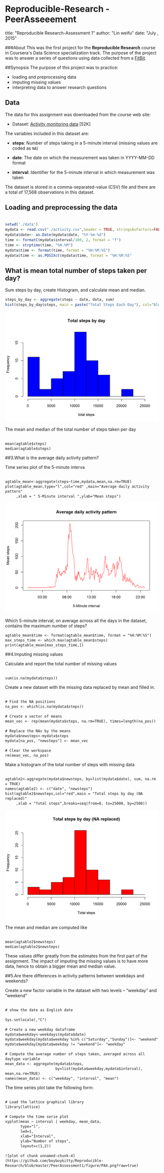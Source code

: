 # Reproducible-Research - PeerAsseeement
title: "Reproducible Research-Assessment 1"
author: "Lin weifu"
date: "July , 2015"

###About
This was the first project for the **Reproducible Research** course in Coursera's Data Science specialization track. The purpose of the project was to answer a series of questions using data collected from a [FitBit](http://en.wikipedia.org/wiki/Fitbit).


##Synopsis
The purpose of this project was to practice:

* loading and preprocessing data
* imputing missing values
* interpreting data to answer research questions

## Data
The data for this assignment was downloaded from the course web
site:

* Dataset: [Activity monitoring data](https://d396qusza40orc.cloudfront.net/repdata%2Fdata%2Factivity.zip) [52K]

The variables included in this dataset are:

* **steps**: Number of steps taking in a 5-minute interval (missing
    values are coded as `NA`)

* **date**: The date on which the measurement was taken in YYYY-MM-DD
    format

* **interval**: Identifier for the 5-minute interval in which
    measurement was taken

The dataset is stored in a comma-separated-value (CSV) file and there are a total of 17,568 observations in this dataset.

## Loading and preprocessing the data


```r

setwd('./data')
mydata <- read.csv("./activity.csv",header = TRUE, stringsAsFactors=FALSE)
mydata$date<- as.Date(mydata$date, "%Y-%m-%d")
time <- formatC(mydata$interval/100, 2, format = "f")
time <- strptime(time, "%H.%M")
mydata$time <- format(time, format = "%H:%M:%S")
mydata$time <- as.POSIXct(mydata$time, format = "%H:%M:%S"

```


## What is mean total number of steps taken per day?
Sum steps by day, create Histogram, and calculate mean and median.

```r
steps_by_day <- aggregate(steps ~ date, data, sum)
hist(steps_by_day$steps, main = paste("Total Steps Each Day"), col="blue", xlab="Number of Steps")
```

![plot of chunk unnamed-chunk-2](https://github.com/boyboykitty/Reproducible-Research/blob/master/PeerAssessment1/figure/PA1.png?raw=true) 


The mean and median of the total number of steps taken per day

```{r}

mean(agtable$steps)
median(agtable$steps)

```


##3.What is the average daily activity pattern?

Time series plot of the 5-minute interva

```{r}

agtable_mean<-aggregate(steps~time,mydata,mean,na.rm=TRUE)
plot(agtable_mean,type="l",col="red" ,main="Average daily activity pattern"
     ,xlab = " 5-Minute interval ",ylab="Mean steps")

```

![plot of chunk unnamed-chunk-2](https://github.com/boyboykitty/Reproducible-Research/blob/master/PeerAssessment1/figure/PA2.png?raw=true) 


Which 5-minute interval, on average across all the days in the dataset, contains the maximum number of steps?

```{r}
agtable_mean$time <- format(agtable_mean$time, format = "%H:%M:%S")
max_steps_time <- which.max(agtable_mean$steps)
print(agtable_mean[max_steps_time,])

```

##4.Imputing missing values

Calculate and report the total number of missing values

```{r}

sum(is.na(mydata$steps))

```

Create a new dataset with the missing data replaced by mean and filled in.

```{r}

# Find the NA positions
na_pos <- which(is.na(mydata$steps))

# Create a vector of means
mean_vec <- rep(mean(mydata$steps, na.rm=TRUE), times=length(na_pos))

# Replace the NAs by the means
mydata$newsteps<-mydata$steps
mydata[na_pos, "newsteps"] <- mean_vec

# Clear the workspace
rm(mean_vec, na_pos)

```

Make a histogram of the total number of steps with missing data

```{r, echo=FALSE}

agtable2<-aggregate(mydata$newsteps, by=list(mydata$date), sum, na.rm = TRUE)
names(agtable2) <- c("date", "newsteps")
hist(agtable2$newsteps,col="red",main = "Total steps by day (NA replaced)"
     ,xlab = "Total steps",breaks=seq(from=0, to=25000, by=2500))

```

![plot of chunk unnamed-chunk-3](https://github.com/boyboykitty/Reproducible-Research/blob/master/PeerAssessment1/figure/PA3.png?raw=true) 

The mean and median are computed like

```{r}

mean(agtable2$newsteps)
median(agtable2$newsteps)

```

These values differ greatly from the estimates from the first part of the assignment. The impact of imputing the missing values is to have more data, hence to obtain a bigger mean and median value.

##5.Are there differences in activity patterns between weekdays and weekends?

Create a new factor variable in the dataset with two levels – “weekday” and “weekend”

```{r}

# show the date as English date 

Sys.setlocale(,"C")  

# Create a new weekday dataframe 
mydata$weekday<-weekdays(mydata$date)
mydata$weekday[mydata$weekday %in% c("Saturday","Sunday")]<- "weekend"
mydata$weekday[mydata$weekday != "weekend"]<- "weekday"

# Compute the average number of steps taken, averaged across all daytype variable
mean_data <- aggregate(mydata$steps, 
                       by=list(mydata$weekday,mydata$interval), mean,na.rm=TRUE)
names(mean_data) <- c("weekday", "interval", "mean")

```

The time series plot take the following form:

```{r}

# Load the lattice graphical library
library(lattice)

# Compute the time serie plot
xyplot(mean ~ interval | weekday, mean_data, 
       type="l", 
       lwd=1, 
       xlab="Interval", 
       ylab="Number of steps", 
       layout=c(1,2))

![plot of chunk unnamed-chunk-4](https://github.com/boyboykitty/Reproducible-Research/blob/master/PeerAssessment1/figure/PA4.png?raw=true) 
